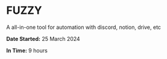 # FUZZY
A all-in-one tool for automation with discord,  notion, drive, etc

**Date Started:** 25 March 2024

**In Time:** 9 hours